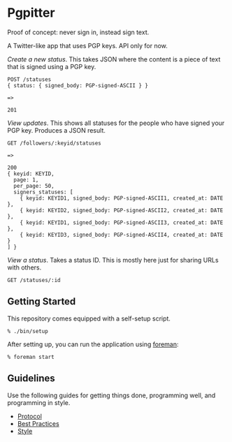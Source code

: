 Pgpitter
========

Proof of concept: never sign in, instead sign text.

A Twitter-like app that uses PGP keys. API only for now.

_Create a new status_. This takes JSON where the content is a piece of
text that is signed using a PGP key.

    POST /statuses
    { status: { signed_body: PGP-signed-ASCII } }

    =>

    201

_View updates_. This shows all statuses for the people who have signed
your PGP key. Produces a JSON result.

    GET /followers/:keyid/statuses

    =>

    200
    { keyid: KEYID,
      page: 1,
      per_page: 50,
      signers_statuses: [
        { keyid: KEYID1, signed_body: PGP-signed-ASCII1, created_at: DATE },
        { keyid: KEYID2, signed_body: PGP-signed-ASCII2, created_at: DATE },
        { keyid: KEYID1, signed_body: PGP-signed-ASCII3, created_at: DATE },
        { keyid: KEYID3, signed_body: PGP-signed-ASCII4, created_at: DATE }
    ] }

_View a status_. Takes a status ID. This is mostly here just for sharing
URLs with others.

    GET /statuses/:id

Getting Started
---------------

This repository comes equipped with a self-setup script.

    % ./bin/setup

After setting up, you can run the application using [foreman]:

    % foreman start

[foreman]: http://ddollar.github.io/foreman/

Guidelines
----------

Use the following guides for getting things done, programming well, and
programming in style.

* [Protocol](http://github.com/thoughtbot/guides/blob/master/protocol)
* [Best Practices](http://github.com/thoughtbot/guides/blob/master/best-practices)
* [Style](http://github.com/thoughtbot/guides/blob/master/style)

